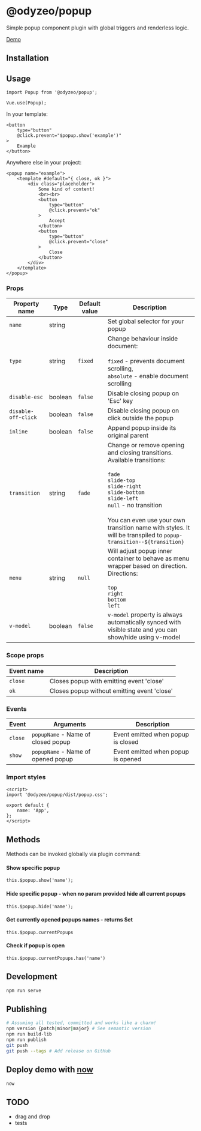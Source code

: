 # @odyzeo/popup

Simple popup component plugin with global triggers
and renderless logic.

<a href="https://popup-afk4koh96.now.sh" target="_blank">Demo</a>

## Installation

## Usage
```
import Popup from '@odyzeo/popup';

Vue.use(Popup);
```

In your template:
```
<button
    type="button"
    @click.prevent="$popup.show('example')"
>
    Example
</button>
```

Anywhere else in your project:
```
<popup name="example">
    <template #default="{ close, ok }">
        <div class="placeholder">
            Some kind of content!
            <br><br>
            <button
                type="button"
                @click.prevent="ok"
            >
                Accept
            </button>
            <button
                type="button"
                @click.prevent="close"
            >
                Close
            </button>
        </div>
    </template>
</popup>
```

### Props
| Property name       | Type    | Default value | Description                                                                                                                   |
| ------------------- | ------- | ------------- | ----------------------------------------------------------------------------------------------------------------------------- |
| `name`              | string  |               | Set global selector for your popup                                                                                            |
| `type`              | string  | `fixed`       | Change behaviour inside document: <br><br> `fixed` - prevents document scrolling, <br> `absolute` - enable document scrolling |
| `disable-esc`       | boolean | `false`       | Disable closing popup on 'Esc' key                                                                                            |
| `disable-off-click` | boolean | `false`       | Disable closing popup on click outside the popup                                                                              |
| `inline`            | boolean | `false`       | Append popup inside its original parent                                                                                       |
| `transition`        | string  | `fade`        | Change or remove opening and closing transitions. <br> Available transitions: <br><br> `fade` <br> `slide-top` <br> `slide-right` <br> `slide-bottom` <br> `slide-left` <br> `null` - no transition <br><br> You can even use your own transition name with styles. It will be transpiled to `popup-transition--${transition}` |
| `menu`              | string  | `null`        | Will adjust popup inner container to behave as menu wrapper based on direction. <br> Directions: <br><br> `top` <br> `right` <br> `bottom` <br> `left`|
| `v-model`           | boolean | `false`       | `v-model` property is always automatically synced with <popup> visible state and you can show/hide using v-model |

### Scope props
| Event name | Description                                 |
| ---------- | ------------------------------------------- |
| `close`    | Closes popup with emitting event 'close'    |
| `ok`       | Closes popup without emitting event 'close' |

### Events
| Event   | Arguments                          | Description                        |
| ------- | ---------------------------------- | ---------------------------------- |
| `close` | `popupName` - Name of closed popup | Event emitted when popup is closed |
| `show`  | `popupName` - Name of opened popup | Event emitted when popup is opened |

### Import styles
```
<script>
import '@odyzeo/popup/dist/popup.css';

export default {
    name: 'App',
};
</script>
```

## Methods
Methods can be invoked globally via plugin command:

#### Show specific popup
```
this.$popup.show('name');
```

#### Hide specific popup - when no param provided hide all current popups
```
this.$popup.hide('name');
```

#### Get currently opened popups names - returns Set
```
this.$popup.currentPopups
```

#### Check if popup is open
```
this.$popup.currentPopups.has('name')
```

## Development

```bash
npm run serve
```

## Publishing
```bash
# Assuming all tested, committed and works like a charm!
npm version {patch|minor|major} # See semantic version
npm run build-lib
npm run publish
git push
git push --tags # Add release on GitHub
```

## Deploy demo with <a href="https://zeit.co" target="_blank">now</a>
```bash
now
```

## TODO
- drag and drop
- tests
